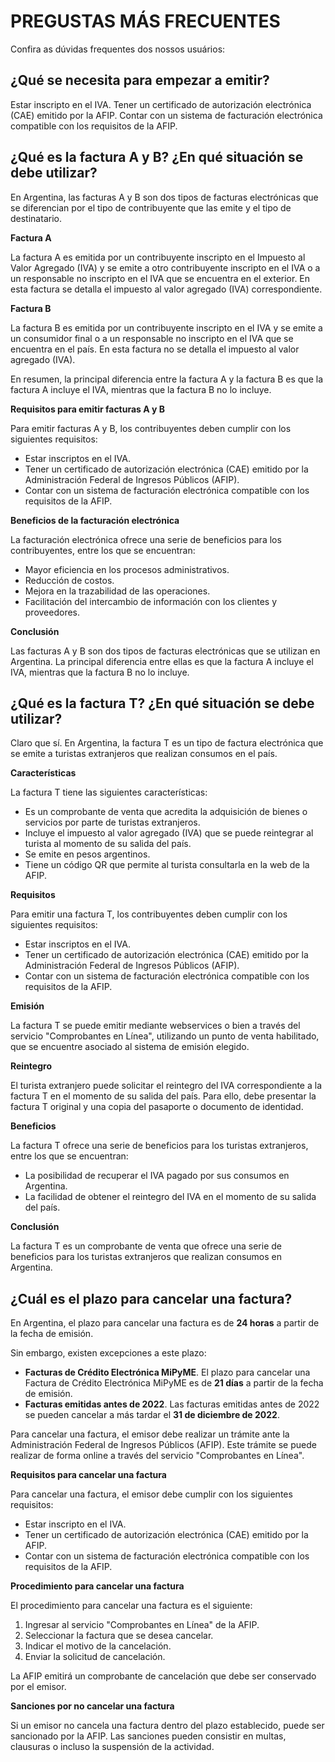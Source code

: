 # PREGUSTAS MÁS FRECUENTES

Confira as dúvidas frequentes dos nossos usuários:

## ¿Qué se necesita para empezar a emitir?

Estar inscripto en el IVA. 
Tener un certificado de autorización electrónica (CAE) emitido por la AFIP. 
Contar con un sistema de facturación electrónica compatible con los requisitos de la AFIP.

## ¿Qué es la factura A y B? ¿En qué situación se debe utilizar?

En Argentina, las facturas A y B son dos tipos de facturas electrónicas que se diferencian por el tipo de contribuyente que las emite y el tipo de destinatario.

**Factura A**

La factura A es emitida por un contribuyente inscripto en el Impuesto al Valor Agregado (IVA) y se emite a otro contribuyente inscripto en el IVA o a un responsable no inscripto en el IVA que se encuentra en el exterior. En esta factura se detalla el impuesto al valor agregado (IVA) correspondiente.

**Factura B**

La factura B es emitida por un contribuyente inscripto en el IVA y se emite a un consumidor final o a un responsable no inscripto en el IVA que se encuentra en el país. En esta factura no se detalla el impuesto al valor agregado (IVA).

En resumen, la principal diferencia entre la factura A y la factura B es que la factura A incluye el IVA, mientras que la factura B no lo incluye.

**Requisitos para emitir facturas A y B**

Para emitir facturas A y B, los contribuyentes deben cumplir con los siguientes requisitos:

* Estar inscriptos en el IVA.
* Tener un certificado de autorización electrónica (CAE) emitido por la Administración Federal de Ingresos Públicos (AFIP).
* Contar con un sistema de facturación electrónica compatible con los requisitos de la AFIP.

**Beneficios de la facturación electrónica**

La facturación electrónica ofrece una serie de beneficios para los contribuyentes, entre los que se encuentran:

* Mayor eficiencia en los procesos administrativos.
* Reducción de costos.
* Mejora en la trazabilidad de las operaciones.
* Facilitación del intercambio de información con los clientes y proveedores.

**Conclusión**

Las facturas A y B son dos tipos de facturas electrónicas que se utilizan en Argentina. La principal diferencia entre ellas es que la factura A incluye el IVA, mientras que la factura B no lo incluye.

##  ¿Qué es la factura T? ¿En qué situación se debe utilizar?

Claro que sí. En Argentina, la factura T es un tipo de factura electrónica que se emite a turistas extranjeros que realizan consumos en el país.

**Características**

La factura T tiene las siguientes características:

* Es un comprobante de venta que acredita la adquisición de bienes o servicios por parte de turistas extranjeros.
* Incluye el impuesto al valor agregado (IVA) que se puede reintegrar al turista al momento de su salida del país.
* Se emite en pesos argentinos.
* Tiene un código QR que permite al turista consultarla en la web de la AFIP.

**Requisitos**

Para emitir una factura T, los contribuyentes deben cumplir con los siguientes requisitos:

* Estar inscriptos en el IVA.
* Tener un certificado de autorización electrónica (CAE) emitido por la Administración Federal de Ingresos Públicos (AFIP).
* Contar con un sistema de facturación electrónica compatible con los requisitos de la AFIP.

**Emisión**

La factura T se puede emitir mediante webservices o bien a través del servicio "Comprobantes en Línea", utilizando un punto de venta habilitado, que se encuentre asociado al sistema de emisión elegido.

**Reintegro**

El turista extranjero puede solicitar el reintegro del IVA correspondiente a la factura T en el momento de su salida del país. Para ello, debe presentar la factura T original y una copia del pasaporte o documento de identidad.

**Beneficios**

La factura T ofrece una serie de beneficios para los turistas extranjeros, entre los que se encuentran:

* La posibilidad de recuperar el IVA pagado por sus consumos en Argentina.
* La facilidad de obtener el reintegro del IVA en el momento de su salida del país.

**Conclusión**

La factura T es un comprobante de venta que ofrece una serie de beneficios para los turistas extranjeros que realizan consumos en Argentina.

## ¿Cuál es el plazo para cancelar una factura?

En Argentina, el plazo para cancelar una factura es de **24 horas** a partir de la fecha de emisión.

Sin embargo, existen excepciones a este plazo:

* **Facturas de Crédito Electrónica MiPyME**. El plazo para cancelar una Factura de Crédito Electrónica MiPyME es de **21 días** a partir de la fecha de emisión.
* **Facturas emitidas antes de 2022**. Las facturas emitidas antes de 2022 se pueden cancelar a más tardar el **31 de diciembre de 2022**.

Para cancelar una factura, el emisor debe realizar un trámite ante la Administración Federal de Ingresos Públicos (AFIP). Este trámite se puede realizar de forma online a través del servicio "Comprobantes en Línea".

**Requisitos para cancelar una factura**

Para cancelar una factura, el emisor debe cumplir con los siguientes requisitos:

* Estar inscripto en el IVA.
* Tener un certificado de autorización electrónica (CAE) emitido por la AFIP.
* Contar con un sistema de facturación electrónica compatible con los requisitos de la AFIP.

**Procedimiento para cancelar una factura**

El procedimiento para cancelar una factura es el siguiente:

1. Ingresar al servicio "Comprobantes en Línea" de la AFIP.
2. Seleccionar la factura que se desea cancelar.
3. Indicar el motivo de la cancelación.
4. Enviar la solicitud de cancelación.

La AFIP emitirá un comprobante de cancelación que debe ser conservado por el emisor.

**Sanciones por no cancelar una factura**

Si un emisor no cancela una factura dentro del plazo establecido, puede ser sancionado por la AFIP. Las sanciones pueden consistir en multas, clausuras o incluso la suspensión de la actividad.

<div class="margin-top"></div>